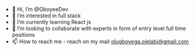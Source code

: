 - 👋 Hi, I’m @GboyeeDev
- 👀 I’m interested in full stack
- 🌱 I’m currently learning React js
- 💞️ I’m looking to collaborate with experts in form of entry level full time positions
- 📫 How to reach me - reach on my mail olugboyega.ojelabi@gmail.com

<!---
GboyeeDev/GboyeeDev is a ✨ special ✨ repository because its `README.md` (this file) appears on your GitHub profile.
You can click the Preview link to take a look at your changes.
--->
